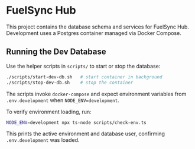 # FuelSync Hub

This project contains the database schema and services for FuelSync Hub. Development uses a Postgres container managed via Docker Compose.

## Running the Dev Database

Use the helper scripts in `scripts/` to start or stop the database:

```bash
./scripts/start-dev-db.sh   # start container in background
./scripts/stop-dev-db.sh    # stop the container
```

The scripts invoke `docker-compose` and expect environment variables from `.env.development` when `NODE_ENV=development`.

To verify environment loading, run:

```bash
NODE_ENV=development npx ts-node scripts/check-env.ts
```

This prints the active environment and database user, confirming `.env.development` was loaded.

